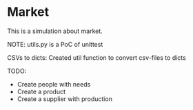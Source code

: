 # Market
This is a simulation about market.

NOTE: utils.py is a PoC of unittest

CSVs to dicts: Created util function to convert csv-files to dicts

TODO:
- Create people with needs
- Create a product
- Create a supplier with production